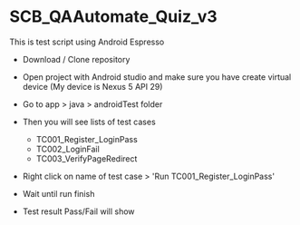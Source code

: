 # SCB_QAAutomate_Quiz_v3

This is test script using Android Espresso

- Download / Clone repository
- Open project with Android studio and make sure you have create virtual device (My device is Nexus 5 API 29)
- Go to app > java > androidTest folder
- Then you will see lists of test cases 
  - TC001_Register_LoginPass
  - TC002_LoginFail
  - TC003_VerifyPageRedirect
 
 - Right click on name of test case > 'Run TC001_Register_LoginPass'
 - Wait until run finish 
 - Test result Pass/Fail will show 
 
